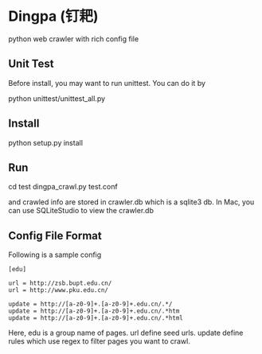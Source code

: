 Dingpa (钉耙)
======

python web crawler with rich config file


## Unit Test

Before install, you may want to run unittest. You can do it by

python unittest/unittest_all.py


## Install

python setup.py install

## Run

cd test
dingpa_crawl.py test.conf

and crawled info are stored in crawler.db which is a sqlite3 db. In Mac, you can use
 SQLiteStudio to view the crawler.db
 
## Config File Format

Following is a sample config

	[edu]

	url = http://zsb.bupt.edu.cn/
	url = http://www.pku.edu.cn/

	update = http://[a-z0-9]+.[a-z0-9]+.edu.cn/.*/
	update = http://[a-z0-9]+.[a-z0-9]+.edu.cn/.*htm
	update = http://[a-z0-9]+.[a-z0-9]+.edu.cn/.*html

Here, edu is a group name of pages. url define seed urls. update define rules which use regex to filter pages you want to crawl.